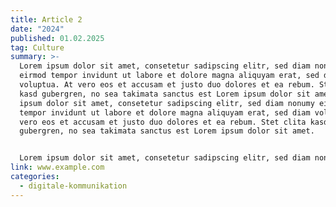 ```yaml
---
title: Article 2
date: "2024"
published: 01.02.2025
tag: Culture
summary: >-
  Lorem ipsum dolor sit amet, consetetur sadipscing elitr, sed diam nonumy
  eirmod tempor invidunt ut labore et dolore magna aliquyam erat, sed diam
  voluptua. At vero eos et accusam et justo duo dolores et ea rebum. Stet clita
  kasd gubergren, no sea takimata sanctus est Lorem ipsum dolor sit amet. Lorem
  ipsum dolor sit amet, consetetur sadipscing elitr, sed diam nonumy eirmod
  tempor invidunt ut labore et dolore magna aliquyam erat, sed diam voluptua. At
  vero eos et accusam et justo duo dolores et ea rebum. Stet clita kasd
  gubergren, no sea takimata sanctus est Lorem ipsum dolor sit amet.


  Lorem ipsum dolor sit amet, consetetur sadipscing elitr, sed diam nonumy eirmod tempor invidunt ut labore et dolore magna aliquyam erat, sed diam voluptua. At vero eos et accusam et justo duo dolores et ea rebum. Stet clita kasd gubergren, no sea takimata sanctus est Lorem ipsum dolor sit amet. Lorem ipsum dolor sit amet, consetetur sadipscing elitr, sed diam nonumy eirmod tempor invidunt ut labore et dolore magna aliquyam erat, sed diam voluptua. At vero eos et accusam et justo duo dolores et ea rebum. Stet clita kasd gubergren, no sea takimata sanctus est Lorem ipsum dolor sit amet.
link: www.example.com
categories:
  - digitale-kommunikation
---
```

